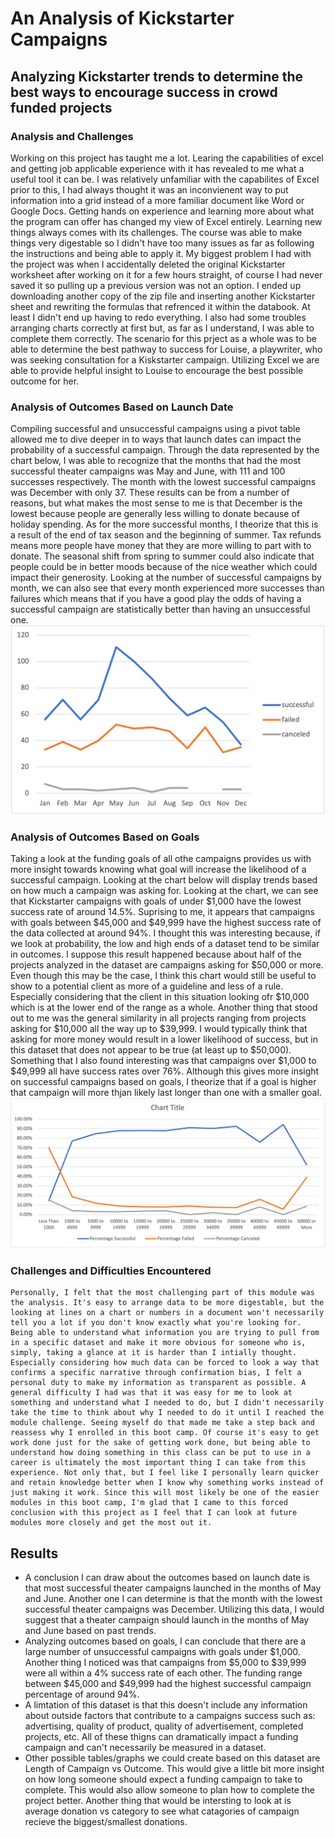 # An Analysis of Kickstarter Campaigns
## Analyzing Kickstarter trends to determine the best ways to encourage success in crowd funded projects
### Analysis and Challenges
  Working on this project has taught me a lot. Learing the capabilities of excel and getting job applicable experience with it has revealed to me what a useful tool it can be. I was relatively unfamiliar with the capabilites of Excel prior to this, I had always thought it was an inconvienent way to put information into a grid instead of a more familiar document like Word or Google Docs. Getting hands on experience and learning more about what the program can offer has changed my view of Excel entirely. Learning new things always comes with its challenges. The course was able to make things very digestable so I didn't have too many issues as far as following the instructions and being able to apply it. My biggest problem I had with the project was when I accidentally deleted the original Kickstarter worksheet after working on it for a few hours straight, of course I had never saved it so pulling up a previous version was not an option. I ended up downloading another copy of the zip file and inserting another Kickstarter sheet and rewriting the formulas that refrenced it within the databook. At least I didn't end up having to redo everything. I also had some troubles arranging charts correctly at first but, as far as I understand, I was able to complete them correctly. The scenario for this prject as a whole was to be able to determine the best pathway to success for Louise, a playwriter, who was seeking consultation for a Kiskstarter campaign. Utilizing Excel we are able to provide helpful insight to Louise to encourage the best possible outcome for her.
### Analysis of Outcomes Based on Launch Date
  Compiling successful and unsuccessful campaigns using a pivot table allowed me to dive deeper in to ways that launch dates can impact the probability of a successful campaign. Through the data represented by the chart below, I was able to recognize that the months that had the most successful theater campaigns was May and June, with 111 and 100 successes respectively. The month with the lowest successful campaigns was December with only 37. These results can be from a number of reasons, but what makes the most sense to me is that December is the lowest because people are generally less willing to donate because of holiday spending. As for the more successful months, I theorize that this is a result of the end of tax season and the beginning of summer. Tax refunds means more people have money that they are more willing to part with to donate. The seasonal shift from spring to summer could also indicate that people could be in better moods because of the nice weather which could impact their generosity. Looking at the number of successful campaigns by month, we can also see that every month experienced more successes than failures which means that if you have a good play the odds of having a successful campaign are statistically better than having an unsuccessful one. 
  ![Outcomes Based on Launch Date](https://github.com/JTGonzaga/kickstarter_analysis/blob/main/Theater_Outcomes_vs_Launch.png)
### Analysis of Outcomes Based on Goals
  Taking a look at the funding goals of all othe campaigns provides us with more insight towards knowing what goal will increase the likelihood of a successful campaign. Looking at the chart below will display trends based on how much a campaign was asking for. Looking at the chart, we can see that Kickstarter campaigns with goals of under $1,000 have the lowest success rate of around 14.5%. Suprising to me, it appears that campaigns with goals between $45,000 and $49,999 have the highest success rate of the data collected at around 94%. I thought this was interesting because, if we look at probability, the low and high ends of a dataset tend to be similar in outcomes. I suppose this result happened because about half of the projects analyzed in the dataset are campaigns asking for $50,000 or more. Even though this may be the case, I think this chart would still be useful to show to a potential client as more of a guideline and less of a rule. Especially considering that the client in this situation looking ofr $10,000 which is at the lower end of the range as a whole. Another thing that stood out to me was the general similarity in all projects ranging from projects asking for $10,000 all the way up to $39,999. I would typically think that asking for more money would result in a lower likelihood of success, but in this dataset that does not appear to be true (at least up to $50,000). Something that I also found interesting was that campaigns over $1,000 to $49,999 all have success rates over 76%. Although this gives more insight on successful campaigns based on goals, I theorize that if a goal is higher that campaign will more thjan likely last longer than one with a smaller goal. 
  ![Outcomes Based on Goals](https://github.com/JTGonzaga/kickstarter_analysis/blob/main/Outcomes_vs_Goals.png)
  ### Challenges and Difficulties Encountered
    Personally, I felt that the most challenging part of this module was the analysis. It's easy to arrange data to be more digestable, but the looking at lines on a chart or numbers in a document won't necessarily tell you a lot if you don't know exactly what you're looking for. Being able to understand what information you are trying to pull from in a specific dataset and make it more obvious for someone who is, simply, taking a glance at it is harder than I intially thought. Especially considering how much data can be forced to look a way that confirms a specific narrative through confirmation bias, I felt a personal duty to make my information as transparent as possible. A general difficulty I had was that it was easy for me to look at something and understand what I needed to do, but I didn't necessarily take the time to think about why I needed to do it until I reached the module challenge. Seeing myself do that made me take a step back and reassess why I enrolled in this boot camp. Of course it's easy to get work done just for the sake of getting work done, but being able to understand how doing something in this class can be put to use in a career is ultimately the most important thing I can take from this experience. Not only that, but I feel like I personally learn quicker and retain knowledge better when I know why something works instead of just making it work. Since this will most likely be one of the easier modules in this boot camp, I'm glad that I came to this forced conclusion with this project as I feel that I can look at future  modules more closely and get the most out it.
## Results
- A conclusion I can draw about the outcomes based on launch date is that most successful theater campaigns launched in the months of May and June. Another one I can determine is that the month with the lowest successful theater campaigns was December. Utilizing this data, I would suggest that a theater campaign should launch in the months of May and June based on past trends.
- Analyzing outcomes based on goals, I can conclude that there are a large number of unsuccessful campaigns with goals under $1,000. Another thing I noticed was that campaigns from $5,000 to $39,999 were all within a 4% success rate of each other. The funding range between $45,000 and $49,999 had the highest successful campaign percentage of around 94%. 
- A limtation of this dataset is that this doesn't include any information about outside factors that contribute to a campaigns success such as: advertising, quality of product, quality of advertisement, completed projects, etc. All of these thigns can dramatically impact a funding campaign and can't necessarily be measured in a dataset. 
- Other possible tables/graphs we could create based on this dataset are Length of Campaign vs Outcome. This would give a little bit more insight on how long someone should expect a funding campaign to take to complete. This would also allow someone to plan how to complete the project better. Another thing that would be intersting to look at is average donation vs category to see what catagories of campaign recieve the biggest/smallest donations. 
